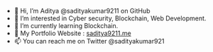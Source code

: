 - 👋 Hi, I’m Aditya @sadityakumar9211 on GitHub
- 👀 I’m interested in Cyber security, Blockchain, Web Development.
- 🌱 I’m currently learning Blockchain.
- 💼 My Portfolio Website : [saditya9211.me](https://saditya9211.me) 
- 📫 You can reach me on Twitter @sadityakumar921

<!---
sadityakumar9211/sadityakumar9211 is a ✨ special ✨ repository because its `README.md` (this file) appears on your GitHub profile.
You can click the Preview link to take a look at your changes.
--->
